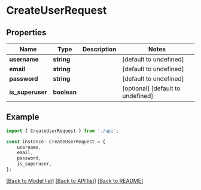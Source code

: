# CreateUserRequest


## Properties

Name | Type | Description | Notes
------------ | ------------- | ------------- | -------------
**username** | **string** |  | [default to undefined]
**email** | **string** |  | [default to undefined]
**password** | **string** |  | [default to undefined]
**is_superuser** | **boolean** |  | [optional] [default to undefined]

## Example

```typescript
import { CreateUserRequest } from './api';

const instance: CreateUserRequest = {
    username,
    email,
    password,
    is_superuser,
};
```

[[Back to Model list]](../README.md#documentation-for-models) [[Back to API list]](../README.md#documentation-for-api-endpoints) [[Back to README]](../README.md)
